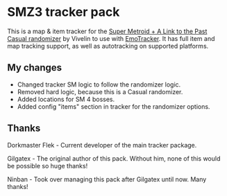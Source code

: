 # SMZ3 tracker pack
This is a map & item tracker for the [Super Metroid + A Link to the Past Casual randomizer](https://vivelin.net/projects/smz3) by Vivelin to use with [EmoTracker](https://emotracker.net).  It has full item and map tracking support, as well as autotracking on supported platforms.

## My changes
- Changed tracker SM logic to follow the randomizer logic.
- Removed hard logic, because this is a Casual randomizer.
- Added locations for SM 4 bosses.
- Added config "items" section in tracker for the randomizer options.

## Thanks
Dorkmaster Flek - Current developer of the main tracker package.

Gilgatex - The original author of this pack.  Without him, none of this would be possible so huge thanks!

Ninban - Took over managing this pack after Gilgatex until now.  Many thanks!
